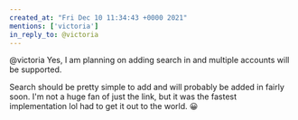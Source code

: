```yaml
---
created_at: "Fri Dec 10 11:34:43 +0000 2021"
mentions: ['victoria']
in_reply_to: @victoria
---
```


@victoria Yes, I am planning on adding search in and multiple accounts will be supported.

Search should be pretty simple to add and will probably be added in fairly soon. I'm not a huge fan of just the link, but it was the fastest implementation lol had to get it out to the world. 😀